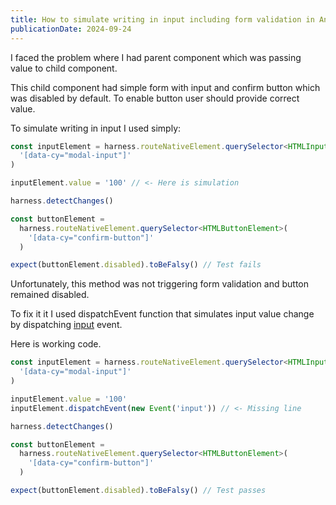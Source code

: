 ```yaml
---
title: How to simulate writing in input including form validation in Angular?
publicationDate: 2024-09-24
---
```


I faced the problem where I had parent component which was passing value to child component.

This child component had simple form with input and confirm button which was disabled by default. To enable button user should provide correct value.

To simulate writing in input I used simply:

```ts
const inputElement = harness.routeNativeElement.querySelector<HTMLInputElement>(
  '[data-cy="modal-input"]'
)

inputElement.value = '100' // <- Here is simulation

harness.detectChanges()

const buttonElement =
  harness.routeNativeElement.querySelector<HTMLButtonElement>(
    '[data-cy="confirm-button"]'
  )

expect(buttonElement.disabled).toBeFalsy() // Test fails
```

Unfortunately, this method was not triggering form validation and button remained disabled.

To fix it it I used dispatchEvent function that simulates input value change by dispatching [input](https://developer.mozilla.org/en-US/docs/Web/API/Element/input_event) event.

Here is working code.

```ts
const inputElement = harness.routeNativeElement.querySelector<HTMLInputElement>(
  '[data-cy="modal-input"]'
)

inputElement.value = '100'
inputElement.dispatchEvent(new Event('input')) // <- Missing line

harness.detectChanges()

const buttonElement =
  harness.routeNativeElement.querySelector<HTMLButtonElement>(
    '[data-cy="confirm-button"]'
  )

expect(buttonElement.disabled).toBeFalsy() // Test passes
```
